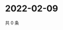 # 2022-02-09

共 0 条

<!-- BEGIN WEIBO -->
<!-- 最后更新时间 Wed Feb 09 2022 12:18:11 GMT+0800 (China Standard Time) -->

<!-- END WEIBO -->
